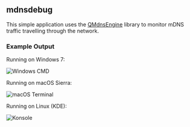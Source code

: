 ## mdnsdebug

This simple application uses the [QMdnsEngine](https://github.com/nitroshare/qmdnsengine) library to monitor mDNS traffic travelling through the network.

### Example Output

Running on Windows 7:

![Windows CMD](https://cdn.rawgit.com/nathan-osman/mdnsdebug/7e177152/img/windows.png)

Running on macOS Sierra:

![macOS Terminal](https://cdn.rawgit.com/nathan-osman/mdnsdebug/d5c8075b/img/macos.png)

Running on Linux (KDE):

![Konsole](https://cdn.rawgit.com/nathan-osman/mdnsdebug/b7e5ce36/img/kde.png)
